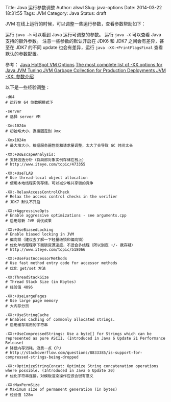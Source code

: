 Title: Java 运行参数调整
Author: alswl
Slug: java-options
Date: 2014-03-22 18:31:55
Tags:  JVM
Category: Java
Status: draft

JVM 在线上运行的时候，可以调整一些运行参数，查看参数帮助如下：

运行 `java -h` 可以看到 Java 运行可调整的参数。
运行 `java -X` 可以查看 Java 支持的额外参数。
注意一些参数的默认开启在 JDK6 和 JDK7 之间会有差异，甚至在 JDK7 的不同 update
也会有差异，运行 `java -XX:+PrintFlagsFinal` 查看默认的参数配置。

参考：
[Java HotSpot VM Options](http://www.oracle.com/technetwork/java/javase/tech/vmoptions-jsp-140102.html)
[The most complete list of -XX options for Java JVM ](http://stas-blogspot.blogspot.com/2011/07/most-complete-list-of-xx-options-for.html)
[ Tuning JVM Garbage Collection for Production Deployments ](http://docs.oracle.com/cd/E13209_01/wlcp/wlss30/configwlss/jvmgc.html)
[JVM -XX: 参数介绍](http://www.jvmer.com/jvm-xx-参数介绍/)

以下是一些经验调整：

```
-d64
# 运行在 64 位数据模式下

-server
# 选择 server VM

-Xms1024m
# 初始堆大小，直接固定到 Xmx

-Xmx1024m
# 最大堆大小，根据服务器性能和请求量调整，太大了会导致 GC 时间太长

-XX:+DoEscapeAnalysis:
# 支持逃逸分析（将局部对象实例存储在栈上）
# http://www.iteye.com/topic/473355

-XX:+UseTLAB
# Use thread-local object allocation
# 使用本地线程实例存储，可以减少堆共享锁的竞争

-XX:-RelaxAccessControlCheck
# Relax the access control checks in the verifier
# JDK7 默认不开启

-XX:+AggressiveOpts
# Enable aggressive optimizations - see arguments.cpp
# 启用最新 JVM 调优成果

-XX:+UseBiasedLocking
# Enable biased locking in JVM
# 偏向锁（建议去了解一下轻量级锁和偏向锁）
# 优化单线程程序下面锁资源速度，不适合多线程（所以到底 +/- 我存疑）
# http://www.iteye.com/topic/518066

-XX:+UseFastAccessorMethods
# Use fast method entry code for accessor methods
# 优化 get/set 方法

-XX:ThreadStackSize
# Thread Stack Size (in Kbytes)
# 经验值 4096

-XX:+UseLargePages
# Use large page memory
# 大内存分页

-XX:+UseStringCache
# Enables caching of commonly allocated strings.
# 启用缓存常用的字符串

-XX:+UseCompressedStrings: Use a byte[] for Strings which can be represented as pure ASCII. (Introduced in Java 6 Update 21 Performance Release)
# 降低内存消耗，浪费一点 CPU
# http://stackoverflow.com/questions/8833385/is-support-for-compressed-strings-being-dropped

-XX:+OptimizeStringConcat: Optimize String concatenation operations where possible. (Introduced in Java 6 Update 20)
# 优化字符串连接，对模板渲染操作应该会很有意义

-XX:MaxPermSize
# Maximum size of permanent generation (in bytes)
# 经验值 128m
```
